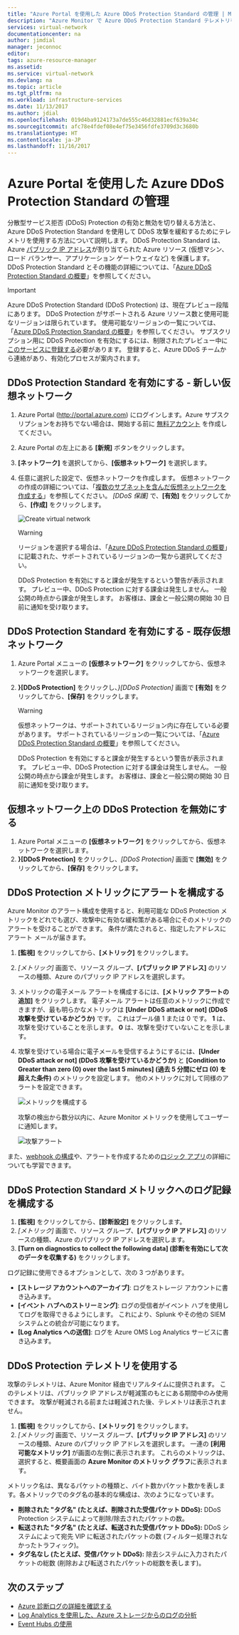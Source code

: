 ```yaml
---
title: "Azure Portal を使用した Azure DDoS Protection Standard の管理 | Microsoft Docs"
description: "Azure Monitor で Azure DDoS Protection Standard テレメトリを使用して攻撃を軽減する方法について説明します。"
services: virtual-network
documentationcenter: na
author: jimdial
manager: jeconnoc
editor: 
tags: azure-resource-manager
ms.assetid: 
ms.service: virtual-network
ms.devlang: na
ms.topic: article
ms.tgt_pltfrm: na
ms.workload: infrastructure-services
ms.date: 11/13/2017
ms.author: jdial
ms.openlocfilehash: 019d4ba9124173a7de555c46d32881ecf639a34c
ms.sourcegitcommit: afc78e4fdef08e4ef75e3456fdfe3709d3c3680b
ms.translationtype: HT
ms.contentlocale: ja-JP
ms.lasthandoff: 11/16/2017
---
```

# <a name="manage-azure-ddos-protection-standard-using-the-azure-portal"></a>Azure Portal を使用した Azure DDoS Protection Standard の管理

分散型サービス拒否 (DDoS) Protection の有効と無効を切り替える方法と、Azure DDoS Protection Standard を使用して DDoS 攻撃を緩和するためにテレメトリを使用する方法について説明します。 DDoS Protection Standard は、Azure [パブリック IP アドレス](virtual-network-public-ip-address.md)が割り当てられた Azure リソース (仮想マシン、ロード バランサー、アプリケーション ゲートウェイなど) を保護します。 DDoS Protection Standard とその機能の詳細については、「[Azure DDoS Protection Standard の概要](ddos-protection-overview.md)」を参照してください。 

>[!IMPORTANT]
>Azure DDoS Protection Standard (DDoS Protection) は、現在プレビュー段階にあります。 DDoS Protection がサポートされる Azure リソース数と使用可能なリージョンは限られています。 使用可能なリージョンの一覧については、「[Azure DDoS Protection Standard の概要](ddos-protection-overview.md)」を参照してください。 サブスクリプション用に DDoS Protection を有効にするには、制限されたプレビュー中に[このサービスに登録する](http://aka.ms/ddosprotection)必要があります。 登録すると、Azure DDoS チームから連絡があり、有効化プロセスが案内されます。 

## <a name="enable-ddos-protection-standard---new-virtual-network"></a>DDoS Protection Standard を有効にする - 新しい仮想ネットワーク

1. Azure Portal (http://portal.azure.com) にログインします。Azure サブスクリプションをお持ちでない場合は、開始する前に [無料アカウント](https://azure.microsoft.com/free/?WT.mc_id=A261C142F) を作成してください。
2. Azure Portal の左上にある **[新規]** ボタンをクリックします。
3. **[ネットワーク]** を選択してから、**[仮想ネットワーク]** を選択します。
4. 任意に選択した設定で、仮想ネットワークを作成します。 仮想ネットワークの作成の詳細については、「[複数のサブネットを含んだ仮想ネットワークを作成する](virtual-networks-create-vnet-arm-pportal.md)」を参照してください。 *[DDoS 保護]* で、**[有効]** をクリックしてから、**[作成]** をクリックします。

    ![Create virtual network](./media/ddos-protection-manage-portal/ddos-create-vnet.png)   

    > [!WARNING]
    > リージョンを選択する場合は、「[Azure DDoS Protection Standard の概要](ddos-protection-overview.md)」に記載された、サポートされているリージョンの一覧から選択してください。

    DDoS Protection を有効にすると課金が発生するという警告が表示されます。 プレビュー中、DDoS Protection に対する課金は発生しません。 一般公開の時点から課金が発生します。 お客様は、課金と一般公開の開始 30 日前に通知を受け取ります。

## <a name="enable-ddos-protection-standard---existing-virtual-network"></a>DDoS Protection Standard を有効にする - 既存仮想ネットワーク 

1. Azure Portal メニューの **[仮想ネットワーク]** をクリックしてから、仮想ネットワークを選択します。
2. **}[DDoS Protection]** をクリックし、*}[DDoS Protection]* 画面で **[有効]** をクリックしてから、**[保存]** をクリックします。 

    > [!WARNING]
    > 仮想ネットワークは、サポートされているリージョン内に存在している必要があります。 サポートされているリージョンの一覧については、「[Azure DDoS Protection Standard の概要](ddos-protection-overview.md)」を参照してください。

    DDoS Protection を有効にすると課金が発生するという警告が表示されます。 プレビュー中、DDoS Protection に対する課金は発生しません。 一般公開の時点から課金が発生します。 お客様は、課金と一般公開の開始 30 日前に通知を受け取ります。

## <a name="disable-ddos-protection-on-a-virtual-network"></a>仮想ネットワーク上の DDoS Protection を無効にする

1. Azure Portal メニューの **[仮想ネットワーク]** をクリックしてから、仮想ネットワークを選択します。
2. **}[DDoS Protection]** をクリックし、*[DDoS Protection]* 画面で **[無効]** をクリックしてから、**[保存]** をクリックします。

## <a name="configure-alerts-on-ddos-protection-metrics"></a>DDoS Protection メトリックにアラートを構成する

Azure Monitor のアラート構成を使用すると、利用可能な DDoS Protection メトリックをどれでも選び、攻撃中に有効な緩和策がある場合にそのメトリックのアラートを受けることができます。 条件が満たされると、指定したアドレスにアラート メールが届きます。

1. **[監視]** をクリックしてから、**[メトリック]** をクリックします。
2. *[メトリック]* 画面で、リソース グループ、**[パブリック IP アドレス]** のリソースの種類、Azure のパブリック IP アドレスを選択します。
3. メトリックの電子メール アラートを構成するには、**[メトリック アラートの追加]** をクリックします。 電子メール アラートは任意のメトリックに作成できますが、最も明らかなメトリックは **[Under DDoS attack or not] \(DDoS 攻撃を受けているかどうか)** です。 これはブール値 1 または 0 です。 **1** は、攻撃を受けていることを示します。 **0** は、攻撃を受けていないことを示します。
4. 攻撃を受けている場合に電子メールを受信するようにするには、**[Under DDoS attack or not] (DDoS 攻撃を受けているかどうか)** と **[Condition to Greater than zero (0) over the last 5 minutes] (過去 5 分間にゼロ (0) を超えた条件)** のメトリックを設定します。 他のメトリックに対して同様のアラートを設定できます。

    ![メトリックを構成する](./media/ddos-protection-manage-portal/ddos-metrics.png)

    攻撃の検出から数分以内に、Azure Monitor メトリックを使用してユーザーに通知します。

    ![攻撃アラート](./media/ddos-protection-manage-portal/ddos-alert.png) 

また、[webhook の構成](../monitoring-and-diagnostics/insights-webhooks-alerts.md)や、アラートを作成するための[ロジック アプリ](../logic-apps/logic-apps-what-are-logic-apps.md)の詳細についても学習できます。

## <a name="configure-logging-on-ddos-protection-standard-metrics"></a>DDoS Protection Standard メトリックへのログ記録を構成する

1. **[監視]** をクリックしてから、**[診断設定]** をクリックします。
2. *[メトリック]* 画面で、リソース グループ、**[パブリック IP アドレス]** のリソースの種類、Azure のパブリック IP アドレスを選択します。
3. **[Turn on diagnostics to collect the following data] \(診断を有効にして次のデータを収集する)** をクリックします。

ログ記録に使用できるオプションとして、次の 3 つがあります。

- **[ストレージ アカウントへのアーカイブ]**: ログをストレージ アカウントに書き込みます。
- **[イベント ハブへのストリーミング]**: ログの受信者がイベント ハブを使用してログを取得できるようにします。 これにより、Splunk やその他の SIEM システムとの統合が可能になります。
- **[Log Analytics への送信]**: ログを Azure OMS Log Analytics サービスに書き込みます。

## <a name="use-ddos-protection-telemetry"></a>DDoS Protection テレメトリを使用する

攻撃のテレメトリは、Azure Monitor 経由でリアルタイムに提供されます。 このテレメトリは、パブリック IP アドレスが軽減策のもとにある期間中のみ使用できます。 攻撃が軽減される前または軽減された後、テレメトリは表示されません。

1. **[監視]** をクリックしてから、**[メトリック]** をクリックします。 
2. *[メトリック]* 画面で、リソース グループ、**[パブリック IP アドレス]** のリソースの種類、Azure のパブリック IP アドレスを選択します。 一連の **[利用可能なメトリック]** が画面の左側に表示されます。 これらのメトリックは、選択すると、概要画面の **Azure Monitor のメトリック グラフ**に表示されます。 

メトリック名は、異なるパケットの種類と、バイト数かパケット数かを表します。各メトリックでのタグ名の基本的な構成は、次のようになっています。

- **削除された "タグ名" (たとえば、削除された受信パケット DDoS):** DDoS Protection システムによって削除/除去されたパケットの数。
- **転送された "タグ名" (たとえば、転送された受信パケット DDoS):** DDoS システムによって宛先 VIP に転送されたパケットの数 (フィルター処理されなかったトラフィック)。
- **タグ名なし (たとえば、受信パケット DDoS):** 除去システムに入力されたパケットの総数 (削除および転送されたパケットの総数を表します)。

## <a name="next-steps"></a>次のステップ

- [Azure 診断ログの詳細を確認する](../monitoring-and-diagnostics/monitoring-overview-of-diagnostic-logs.md?toc=%2fazure%2fvirtual-network%2ftoc.json)
- [Log Analytics を使用した、Azure ストレージからのログの分析](../log-analytics/log-analytics-azure-storage.md?toc=%2fazure%2fvirtual-network%2ftoc.json)
- [Event Hubs の使用](../event-hubs/event-hubs-csharp-ephcs-getstarted.md?toc=%2fazure%2fvirtual-network%2ftoc.json)